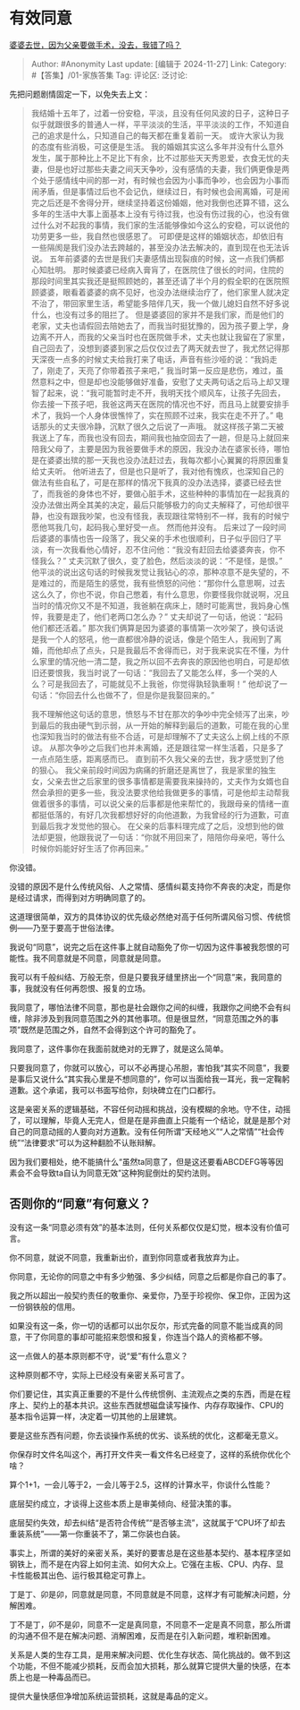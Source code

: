 # 有效同意
[婆婆去世，因为父亲要做手术，没去，我错了吗？](https://www.zhihu.com/question/612388977/answer/41898008731)

> Author: #Anonymity
> Last update: [编辑于 2024-11-27]
> Link:
> Category: #【答集】/01-家族答集 
> Tag: 
> 评论区:
> 泛讨论:

先把问题剧情固定一下，以免失去上文：

> 我结婚十五年了，过着一份安稳，平淡，且没有任何风波的日子，这种日子似乎就跟很多的普通人一样，平平淡淡的生活，平平淡淡的工作，不知道自己的追求是什么，只知道自己的每天都在重复着前一天。
> 或许大家认为我的态度有些消极，可这便是生活。
> 我的婚姻其实这么多年并没有什么意外发生，属于那种比上不足比下有余，比不过那些天天秀恩爱，衣食无忧的夫妻，但是也好过那些夫妻之间天天争吵，没有感情的夫妻，我们俩更像是两个处于感情线中间的那一对，有时候也会因为小事而争吵，也会因为小事而闹矛盾，但是事情过后也不会记仇，继续过日，有时候也会闹离婚，可是闹完之后还是不舍得分开，继续坚持着这份婚姻，他对我倒也还算不错，这么多年的生活中大事上面基本上没有亏待过我，也没有伤过我的心，也没有做过什么对不起我的事情，我们家的生活能够像如今这么的安稳，可以说他的功劳更多一些，我自然也很感恩了。
> 可即便是这样的婚姻状态，却依旧有一些隔阂是我们没办法去跨越的，甚至没办法去解决的，直到现在也无法诉说。
> 五年前婆婆的去世是我们夫妻感情出现裂痕的时候，这一点我们俩都心知肚明。
> 那时候婆婆已经病入膏肓了，在医院住了很长的时间，住院的那段时间里其实我还是挺照顾她的，甚至还请了半个月的假全职的在医院照顾婆婆，眼看着婆婆的病不见好，也没办法继续治疗了，他们家里人就决定不治了，带回家里生活，希望能多陪伴几天，我一个做儿媳妇自然不好多说什么，也没有过多的阻拦了。
> 但是婆婆回的家并不是我们家，而是他们的老家，丈夫也请假回去陪她去了，而我当时挺犹豫的，因为孩子要上学，身边离不开人，而我的父亲当时也在医院做手术，丈夫也就让我留在了家里，自己回去了，没想到婆婆到家之后仅仅过去了两天就去世了，我尤然记得那天深夜一点多的时候丈夫给我打来了电话，声音有些沙哑的说：“我妈走了，刚走了，天亮了你带着孩子来吧，”
> 我当时第一反应是悲伤，难过，虽然意料之中，但是却也没能够做好准备，安慰了丈夫两句话之后马上却又理智了起来，说：“我可能暂时走不开，我明天找个顺风车，让孩子先回去，你去接一下孩子吧，我爸这两天在医院的情况也不好，而且马上就要安排手术了，我妈一个人身体很憔悴了，实在照顾不过来，我实在走不开了。”
> 电话那头的丈夫很冷静，沉默了很久之后说了一声哦。
> 就这样孩子第二天被我送上了车，而我也没有回去，期间我也抽空回去了一趟，但是马上就回来陪我父母了，主要是因为我爸要做手术的原因，我没办法在婆家长待，哪怕是在婆婆出殡的那一天我也没办法赶过去，我每次都小心翼翼的将原因重复给丈夫听。
> 他听进去了，但是也只是听了，我对他有愧疚，也深知自己的做法有些自私了，可是在那样的情况下我真的没办法选择，婆婆已经去世了，而我爸的身体也不好，要做心脏手术，这些种种的事情加在一起我真的没办法做出两全其美的决定，最后只能够极力的向丈夫解释了，可他却很平静，也没有跟我吵架，也没有怪我，表现跟往常特别不一样，我有的时候宁愿他骂我几句，起码我心里好受一点。
> 然而他并没有。
> 后来过了一段时间后婆婆的事情也告一段落了，我父亲的手术也很顺利，日子似乎回归了平淡，有一次我看他心情好，忍不住问他：“我没有赶回去给婆婆奔丧，你不怪我么？”
> 丈夫沉默了很久，变了脸色，然后淡淡的说：“不是怪，是恨。”
> 他平淡的说出这句话的时候我发觉让我钻心的凉，那种凉意不是失望的，不是难过的，而是陌生的感觉，我有些愤怒的问他：“那你什么意思啊，过去这么久了，你也不说，你自己憋着，有什么意思，你要怪我你就说啊，况且当时的情况你又不是不知道，我爸躺在病床上，随时可能离世，我妈身心憔悴，我要是走了，他们老两口怎么办？”
> 丈夫却说了一句话，他说：“起码他们都还活着。”
> 那次我们俩算是因为婆婆的事情第一次吵架了，换句话说是我一个人的怒吼，他一直都很冷静的说话，像是个陌生人，我闹到了离婚，而他却点了点头，只是我最后不舍得而已，对于我来说实在不懂，为什么家里的情况他一清二楚，我之所以回不去奔丧的原因他也明白，可是却依旧还要恨我，我当时说了一句话：“我回去了又能怎么样，多一个哭的人么？可是我回去了，可能就见不上我爸，你觉得孰轻孰重啊！”
> 他却说了一句话：“你回去什么也做不了，但是你是我娶回来的。”
>
> 我不理解他这句话的意思，愤怒与不甘在那次的争吵中完全倾泻了出来，吵到最后的我由硬气到示弱，从一开始的解释到最后的道歉，可能在我的心里也深知我当时的做法有些不合适，可是却理解不了丈夫这么上纲上线的不原谅。
> 从那次争吵之后我们也并未离婚，还是跟往常一样生活着，只是多了一点点陌生感，距离感而已。
> 直到前不久我父亲的去世，我才感觉到了他的狠心。
> 我父亲前段时间因为病痛的折磨还是离世了，我是家里的独生女，父亲去世之后家里的很多事情都是需要我来操持的，丈夫作为女婿也自然会承担的更多一些，我没法要求他给我做更多的事情，可是他却主动帮我做着很多的事情，可以说父亲的后事都是他来帮忙的，我跟母亲的情绪一直都挺低落的，有好几次我都想好好的向他道歉，为我曾经的行为道歉，可直到最后我才发觉他的狠心。
> 在父亲的后事料理完成了之后，没想到他的做法却更狠，他跟我说了一句话：“你就不用回来了，陪陪你母亲吧，等什么时候你妈能好好生活了你再回来。”

你没错。

没错的原因不是什么传统风俗、人之常情、感情纠葛支持你不奔丧的决定，而是你是经过请求，而得到对方明确同意了的。

这道理很简单，双方的具体协议的优先级必然绝对高于任何所谓风俗习惯、传统惯例——乃至于要高于世俗法律。

我说句“同意”，说完之后在这件事上就自动豁免了你一切因为这件事被我怨恨的可能性。我不同意就是不同意，同意就是同意。

我可以有千般纠结、万般无奈，但是只要我牙缝里挤出一个“同意”来，我同意的事，我就没有任何再怨恨、报复的立场。

我同意了，哪怕法律不同意，那也是社会跟你之间的纠缠，我跟你之间绝不会有纠缠，除非涉及到我同意范围之外的其他事项。但是很显然，“同意范围之外的事项”既然是范围之外，自然不会得到这个许可的豁免了。

我同意了，这件事你在我面前就绝对的无罪了，就是这么简单。

只要我同意了，你就可以放心，可以不必再提心吊胆，害怕我“其实不同意”，我要是事后又说什么“其实我心里是不想同意的”，你可以当面给我一耳光，我一定鞠躬道歉。这个承诺，我可以书面写给你，刻块碑立在门口都行。

这是亲密关系的逻辑基础，不容任何动摇和挑战，没有模糊的余地。守不住，动摇了，可以理解，毕竟人无完人，但是在是非曲直上只能有一个结论，就是是那个对自己的同意动摇的人要向对方道歉。没有任何所谓“天经地义”“人之常情”“社会传统”“法律要求”可以为这种翻脸不认账辩解。

因为我们要相处，绝不能搞什么“虽然ta同意了，但是这还要看ABCDEFG等等因素会不会导致ta自认为同意无效”这种狗屁倒灶的契约法则。

## 否则你的“同意”有何意义？ ##

没有这一条“同意必须有效”的基本法则，任何关系都仅仅是幻觉，根本没有价值可言。

你不同意，就说不同意，我重新出价，直到你同意或者我放弃为止。

你同意，无论你的同意之中有多少勉强、多少纠结，同意之后都是你自己的事了。

我之所以超出一般契约责任的敬重你、亲爱你，乃至于珍视你、保卫你，正因为这一份钢铁般的信用。

如果没有这一条，你一切的话都可以出尔反尔，形式完备的同意不能当成真的同意，干了你同意的事却可能招来怨恨和报复，你连当个路人的资格都不够。

这一点做人的基本原则都不守，说“爱”有什么意义？

这种原则都不守，实际上已经没有亲密关系可言了。

你们要记住，其实真正重要的不是什么传统惯例、主流观点之类的东西，而是在程序上、契约上的基本共识。这些东西就想磁盘读写操作、内存存取操作、CPU的基本指令运算一样，决定着一切其他的上层建筑。

要是这些东西有问题，你去谈操作系统的优劣、谈系统的优化，这都毫无意义。

你保存时文件名叫这个，再打开文件夹一看文件名已经变了，这样的系统你优化个啥？

算个1+1，一会儿等于2，一会儿等于2.5，这样的计算水平，你谈什么性能？

底层契约成立，才谈得上这些本质上是审美倾向、经营决策的事。

底层契约失效，却去纠结“是否符合传统”“是否够主流”，这就属于“CPU坏了却去重装系统”——第一你重装不了，第二你装也白装。

事实上，所谓的美好的亲密关系，美好的要害总是在这些基本契约、基本程序坚如钢铁上，而不是在内容上如何主流、如何大众上。它强在主板、CPU、内存、显卡性能极其出色、运行极其稳定可靠上。

丁是丁、卯是卯，同意就是同意，不同意就是不同意，这样才有可能解决问题，分解困难。

丁不是丁，卯不是卯，同意不一定是真同意，不同意不一定是真不同意，那么所谓的沟通不但不是在解决问题、消解困难，反而是在引入新问题，堆积新困难。

关系是人类的生存工具，是用来解决问题、优化生存状态、简化挑战的。做不到这个功能，不但不能减少损耗，反而会加大损耗，那么就算它提供大量的快感，在本质上也是一种毒品而已。

提供大量快感但净增加系统运营损耗，这就是毒品的定义。
